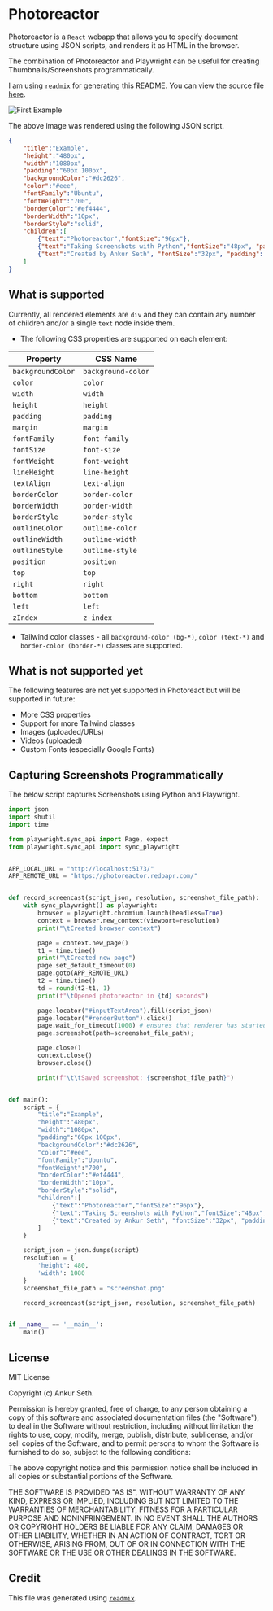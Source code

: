 
# Photoreactor
Photoreactor is a `React` webapp that allows you to specify document structure
using JSON scripts, and renders it as HTML in the browser.

The combination of Photoreactor and Playwright can be useful for
creating Thumbnails/Screenshots programmatically.

I am using [`readmix`](https://github.com/iaseth/readmix) for generating this README.
You can view the source file [here](https://github.com/iaseth/photoreactor/blob/master/README.md.rx).


![First Example](png/first-example.png)

The above image was rendered using the following JSON script.

```json
{
    "title":"Example",
    "height":"480px",
    "width":"1080px",
    "padding":"60px 100px",
    "backgroundColor":"#dc2626",
    "color":"#eee",
    "fontFamily":"Ubuntu",
    "fontWeight":"700",
    "borderColor":"#ef4444",
    "borderWidth":"10px",
    "borderStyle":"solid",
    "children":[
        {"text":"Photoreactor","fontSize":"96px"},
        {"text":"Taking Screenshots with Python","fontSize":"48px", "padding": "10px 0px"},
        {"text":"Created by Ankur Seth", "fontSize":"32px", "padding": "60px 0px 0px 0px"}
    ]
}
```


## What is supported
Currently, all rendered elements are `div` and they can contain any number of children
and/or a single `text` node inside them.

* The following CSS properties are supported on each element:

| Property          | CSS Name           |
| ----------------- | ------------------ |
| `backgroundColor` | `background-color` |
| `color`           | `color`            |
| `width`           | `width`            |
| `height`          | `height`           |
| `padding`         | `padding`          |
| `margin`          | `margin`           |
| `fontFamily`      | `font-family`      |
| `fontSize`        | `font-size`        |
| `fontWeight`      | `font-weight`      |
| `lineHeight`      | `line-height`      |
| `textAlign`       | `text-align`       |
| `borderColor`     | `border-color`     |
| `borderWidth`     | `border-width`     |
| `borderStyle`     | `border-style`     |
| `outlineColor`    | `outline-color`    |
| `outlineWidth`    | `outline-width`    |
| `outlineStyle`    | `outline-style`    |
| `position`        | `position`         |
| `top`             | `top`              |
| `right`           | `right`            |
| `bottom`          | `bottom`           |
| `left`            | `left`             |
| `zIndex`          | `z-index`          |

* Tailwind color classes - all `background-color (bg-*)`, `color (text-*)` and  `border-color (border-*)` classes are supported.



## What is not supported yet
The following features are not yet supported in Photoreact
but will be supported in future:

* More CSS properties
* Support for more Tailwind classes
* Images (uploaded/URLs)
* Videos (uploaded)
* Custom Fonts (especially Google Fonts)



## Capturing Screenshots Programmatically
The below script captures Screenshots using Python and Playwright.

```py
import json
import shutil
import time

from playwright.sync_api import Page, expect
from playwright.sync_api import sync_playwright


APP_LOCAL_URL = "http://localhost:5173/"
APP_REMOTE_URL = "https://photoreactor.redpapr.com/"


def record_screencast(script_json, resolution, screenshot_file_path):
	with sync_playwright() as playwright:
		browser = playwright.chromium.launch(headless=True)
		context = browser.new_context(viewport=resolution)
		print("\tCreated browser context")

		page = context.new_page()
		t1 = time.time()
		print("\tCreated new page")
		page.set_default_timeout(0)
		page.goto(APP_REMOTE_URL)
		t2 = time.time()
		td = round(t2-t1, 1)
		print(f"\tOpened photoreactor in {td} seconds")

		page.locator("#inputTextArea").fill(script_json)
		page.locator("#renderButton").click()
		page.wait_for_timeout(1000) # ensures that renderer has started
		page.screenshot(path=screenshot_file_path);

		page.close()
		context.close()
		browser.close()

		print(f"\t\tSaved screenshot: {screenshot_file_path}")


def main():
	script = {
		"title":"Example",
		"height":"480px",
		"width":"1080px",
		"padding":"60px 100px",
		"backgroundColor":"#dc2626",
		"color":"#eee",
		"fontFamily":"Ubuntu",
		"fontWeight":"700",
		"borderColor":"#ef4444",
		"borderWidth":"10px",
		"borderStyle":"solid",
		"children":[
			{"text":"Photoreactor","fontSize":"96px"},
			{"text":"Taking Screenshots with Python","fontSize":"48px", "padding": "10px 0px"},
			{"text":"Created by Ankur Seth", "fontSize":"32px", "padding": "60px 0px 0px 0px"}
		]
	}

	script_json = json.dumps(script)
	resolution = {
		'height': 480,
		'width': 1080
	}
	screenshot_file_path = "screenshot.png"

	record_screencast(script_json, resolution, screenshot_file_path)


if __name__ == '__main__':
	main()

```


## License
MIT License

Copyright (c) Ankur Seth.

Permission is hereby granted, free of charge, to any person obtaining a copy
of this software and associated documentation files (the "Software"), to deal
in the Software without restriction, including without limitation the rights
to use, copy, modify, merge, publish, distribute, sublicense, and/or sell
copies of the Software, and to permit persons to whom the Software is
furnished to do so, subject to the following conditions:

The above copyright notice and this permission notice shall be included in all
copies or substantial portions of the Software.

THE SOFTWARE IS PROVIDED "AS IS", WITHOUT WARRANTY OF ANY KIND, EXPRESS OR
IMPLIED, INCLUDING BUT NOT LIMITED TO THE WARRANTIES OF MERCHANTABILITY,
FITNESS FOR A PARTICULAR PURPOSE AND NONINFRINGEMENT. IN NO EVENT SHALL THE
AUTHORS OR COPYRIGHT HOLDERS BE LIABLE FOR ANY CLAIM, DAMAGES OR OTHER
LIABILITY, WHETHER IN AN ACTION OF CONTRACT, TORT OR OTHERWISE, ARISING FROM,
OUT OF OR IN CONNECTION WITH THE SOFTWARE OR THE USE OR OTHER DEALINGS IN THE
SOFTWARE.


## Credit

This file was generated using [`readmix`](https://github.com/iaseth/readmix).



